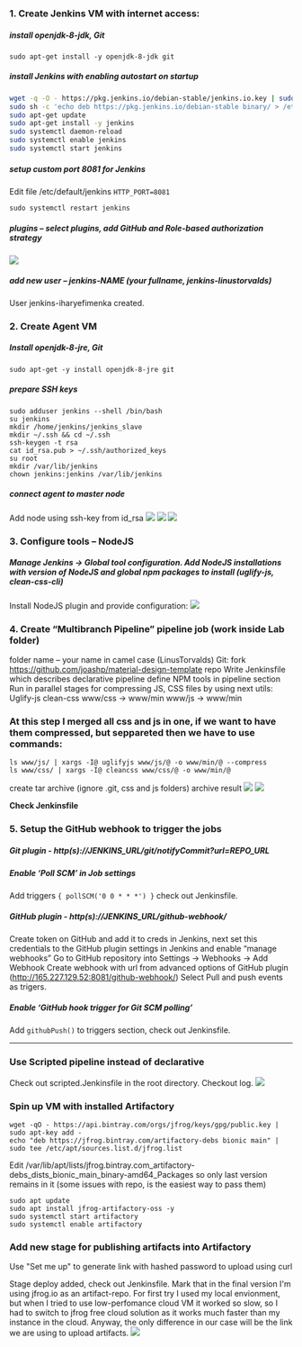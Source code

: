 ### 1. Create Jenkins VM with internet access:
##### install openjdk-8-jdk, Git
	sudo apt-get install -y openjdk-8-jdk git
##### install Jenkins with enabling autostart on startup
````sh
wget -q -O - https://pkg.jenkins.io/debian-stable/jenkins.io.key | sudo apt-key add - 
sudo sh -c 'echo deb https://pkg.jenkins.io/debian-stable binary/ > /etc/apt/sources.list.d/jenkins.list'
sudo apt-get update
sudo apt-get install -y jenkins 
sudo systemctl daemon-reload
sudo systemctl enable jenkins
sudo systemctl start jenkins
````
##### setup custom port 8081 for Jenkins 

Edit file /etc/default/jenkins `HTTP_PORT=8081`

	sudo systemctl restart jenkins

##### plugins – select plugins, add GitHub and Role-based authorization strategy
![](1_plugins_install.png)
##### add new user – jenkins-NAME (your fullname, jenkins-linustorvalds)
User jenkins-iharyefimenka created.
### 2. Create Agent VM
##### Install openjdk-8-jre, Git 

	sudo apt-get -y install openjdk-8-jre git 

##### prepare SSH keys
```
sudo adduser jenkins --shell /bin/bash
su jenkins
mkdir /home/jenkins/jenkins_slave
mkdir ~/.ssh && cd ~/.ssh
ssh-keygen -t rsa
cat id_rsa.pub > ~/.ssh/authorized_keys
su root
mkdir /var/lib/jenkins
chown jenkins:jenkins /var/lib/jenkins
```
##### connect agent to master node
Add node using ssh-key from id_rsa 
![](4_add_node_conf.png)
![](3_add_node_cred.png)
![](5_add_node_final.png)

### 3. Configure tools – NodeJS

##### Manage Jenkins -> Global tool configuration. Add NodeJS installations with version of NodeJS and global npm packages to install (uglify-js, clean-css-cli)
Install NodeJS plugin and provide configuration:
![](6_nodejs.png)

### 4. Create “Multibranch Pipeline” pipeline job (work inside Lab folder)
folder name – your name in camel case (LinusTorvalds)
Git: fork https://github.com/joashp/material-design-template repo
Write Jenkinsfile which describes declarative pipeline
define NPM tools in pipeline section
Run in parallel stages for compressing JS, CSS files by using next utils:
Uglify-js
clean-css
www/css -> www/min
www/js -> www/min
### At this step I merged all css and js in one, if we want to have them compressed, but seppareted then we have to use commands:
	ls www/js/ | xargs -I@ uglifyjs www/js/@ -o www/min/@ --compress
	ls www/css/ | xargs -I@ cleancss www/css/@ -o www/min/@
create tar archive (ignore .git, css and js folders)
archive result
![](7_add_mda_project.png)
![](8_build_log.png)

**Check Jenkinsfile**

### 5. Setup the GitHub webhook to trigger the jobs
##### Git plugin - http(s)://JENKINS_URL/git/notifyCommit?url=REPO_URL

##### Enable ‘Poll SCM’ in Job settings

Add triggers `{ pollSCM('0 0 * * *') }` check out Jenkinsfile.

##### GitHub plugin - http(s)://JENKINS_URL/github-webhook/

Create token on GitHub and add it to creds in Jenkins, next set this credentials to the GitHub plugin settings in Jenkins and enable “manage webhooks” 
Go to GitHub repository into Settings -> Webhooks -> Add Webhook 
Create webhook with url from advanced options of GitHub plugin (http://165.227.129.52:8081/github-webhook/) 
Select Pull and push events as trigers. 

##### Enable ‘GitHub hook trigger for Git SCM polling’

Add `githubPush()` to triggers section, check out Jenkinsfile.


------------

### Use Scripted pipeline instead of declarative
Check out scripted.Jenkinsfile in the root directory.
Checkout log.
![](11_stage_view_scripted.png)

### Spin up VM with installed Artifactory
```
wget -qO - https://api.bintray.com/orgs/jfrog/keys/gpg/public.key | sudo apt-key add - 
echo "deb https://jfrog.bintray.com/artifactory-debs bionic main" | sudo tee /etc/apt/sources.list.d/jfrog.list 
```
Edit /var/lib/apt/lists/jfrog.bintray.com_artifactory-debs_dists_bionic_main_binary-amd64_Packages so only last version remains in it (some issues with repo, is the easiest way to pass them) 
```
sudo apt update
sudo apt install jfrog-artifactory-oss -y
sudo systemctl start artifactory
sudo systemctl enable artifactory
```
### Add new stage for publishing artifacts into Artifactory
Use "Set me up" to generate link with hashed password to upload using curl

Stage deploy added, check out Jenkinsfile. Mark that in the final version I'm using jfrog.io as an artifact-repo. For first try I used my local envionment, but when I tried to use low-perfomance cloud VM it worked so slow, so I had to switch to jfrog free cloud solution as it works much faster than my instance in the cloud. Anyway, the only difference in our case will be the link we are using to upload artifacts.
![](9_artifacts.png)
